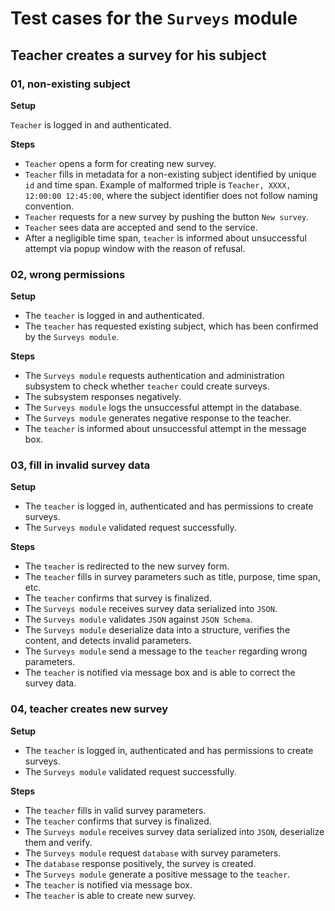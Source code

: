 # Test cases for the `Surveys` module

## Teacher creates a survey for his subject

### 01, non-existing subject

**Setup**

`Teacher` is logged in and authenticated.

**Steps**

- `Teacher` opens a form for creating new survey.
- `Teacher` fills in metadata for a non-existing subject identified by unique `id` and time span. Example of malformed triple is `Teacher, XXXX, 12:00:00 12:45:00`, where the subject identifier does not follow naming convention.
- `Teacher` requests for a new survey by pushing the button `New survey`.
- `Teacher` sees data are accepted and send to the service.
- After a negligible time span, `teacher` is informed about unsuccessful attempt via popup window with the reason of refusal.

### 02, wrong permissions

**Setup**

- The `teacher` is logged in and authenticated.
- The `teacher` has requested existing subject, which has been confirmed by the `Surveys module`.

**Steps**

- The `Surveys module` requests authentication and administration subsystem to check whether `teacher` could create surveys.
- The subsystem responses negatively.
- The `Surveys module` logs the unsuccessful attempt in the database.
- The `Surveys module` generates negative response to the teacher.
- The `teacher` is informed about unsuccessful attempt in the message box.

### 03, fill in invalid survey data

**Setup**

- The `teacher` is logged in, authenticated and has permissions to create surveys.
- The `Surveys module` validated request successfully.

**Steps**

- The `teacher` is redirected to the new survey form.
- The `teacher` fills in survey parameters such as title, purpose, time span, etc.
- The `teacher` confirms that survey is finalized.
- The `Surveys module` receives survey data serialized into `JSON`.
- The `Surveys module` validates `JSON` against `JSON Schema`.
- The `Surveys module` deserialize data into a structure, verifies the content, and detects invalid parameters.
- The `Surveys module` send a message to the `teacher` regarding wrong parameters.
- The `teacher` is notified via message box and is able to correct the survey data.

### 04, teacher creates new survey

**Setup**

- The `teacher` is logged in, authenticated and has permissions to create surveys.
- The `Surveys module` validated request successfully.

**Steps**

- The `teacher` fills in valid survey parameters.
- The `teacher` confirms that survey is finalized.
- The `Surveys module` receives survey data serialized into `JSON`, deserialize them and verify.
- The `Surveys module` request `database` with survey parameters.
- The `database` response positively, the survey is created.
- The `Surveys module` generate a positive message to the `teacher`.
- The `teacher` is notified via message box.
- The `teacher` is able to create new survey.
